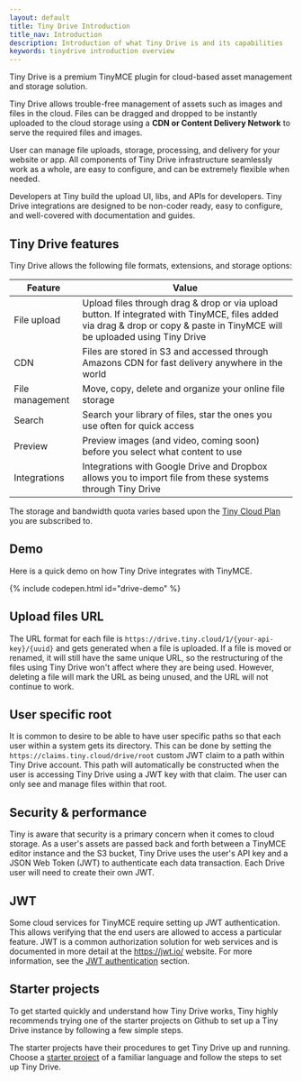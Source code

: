```yaml
---
layout: default
title: Tiny Drive Introduction
title_nav: Introduction
description: Introduction of what Tiny Drive is and its capabilities
keywords: tinydrive introduction overview
---
```


Tiny Drive is a premium TinyMCE plugin for cloud-based asset management and storage solution.

Tiny Drive allows trouble-free management of assets such as images and files in the cloud. Files can be dragged and dropped to be instantly uploaded to the cloud storage using a **CDN or Content Delivery Network** to serve the required files and images.

User can manage file uploads, storage, processing, and delivery for your website or app. All components of Tiny Drive infrastructure seamlessly work as a whole, are easy to configure, and can be extremely flexible when needed.

Developers at Tiny build the upload UI, libs, and APIs for developers. Tiny Drive integrations are designed to be non-coder ready, easy to configure, and well-covered with documentation and guides.

## Tiny Drive features

Tiny Drive allows the following file formats, extensions, and storage options:

| Feature | Value |
| ------- | ----- |
| File upload | Upload files through drag & drop or via upload button. If integrated with TinyMCE, files added via drag & drop or copy & paste in TinyMCE will be uploaded using Tiny Drive |
| CDN | Files are stored in S3 and accessed through Amazons CDN for fast delivery anywhere in the world |
| File management | Move, copy, delete and organize your online file storage |
| Search | Search your library of files, star the ones you use often for quick access |
| Preview | Preview images (and video, coming soon) before you select what content to use |
| Integrations | Integrations with Google Drive and Dropbox allows you to import file from these systems through Tiny Drive |

The storage and bandwidth quota varies based upon the [Tiny Cloud Plan](https://www.tiny.cloud/pricing/) you are subscribed to.

## Demo

Here is a quick demo on how Tiny Drive integrates with TinyMCE.

{% include codepen.html id="drive-demo" %}

## Upload files URL

The URL format for each file is `https://drive.tiny.cloud/1/{your-api-key}/{uuid}` and gets generated when a file is uploaded.
If a file is moved or renamed, it will still have the same unique URL, so the restructuring of the files using Tiny Drive won't affect where they are being used. However, deleting a file will mark the URL as being unused, and the URL will not continue to work.

## User specific root

It is common to desire to be able to have user specific paths so that each user within a system gets its directory. This can be done by setting the `https://claims.tiny.cloud/drive/root` custom JWT claim to a path within Tiny Drive account. This path will automatically be constructed when the user is accessing Tiny Drive using a JWT key with that claim. The user can only see and manage files within that root.

## Security & performance

Tiny is aware that security is a primary concern when it comes to cloud storage. As a user's assets are passed back and forth between a TinyMCE editor instance and the S3 bucket, Tiny Drive uses the user's API key and a JSON Web Token (JWT) to authenticate each data transaction. Each Drive user will need to create their own JWT.

## JWT

Some cloud services for TinyMCE require setting up JWT authentication. This allows verifying that the end users are allowed to access a particular feature. JWT is a common authorization solution for web services and is documented in more detail at the https://jwt.io/ website. For more information, see the [JWT authentication]({{site.baseurl}}/tinydrive/jwt-authentication/) section.

## Starter projects

To get started quickly and understand how Tiny Drive works, Tiny highly recommends trying one of the starter projects on Github to set up a Tiny Drive instance by following a few simple steps.

The starter projects have their procedures to get Tiny Drive up and running. Choose a [starter project]({{site.baseurl}}/tinydrive/getting-started/) of a familiar language and follow the steps to set up Tiny Drive.
